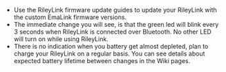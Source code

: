 *  Use the RileyLink firmware update guides to update your RileyLink with the custom EmaLink firmware versions. 
*  The immediate change you will see, is that the green led will blink every 3 seconds when RileyLink is connected over Bluetooth. No other LED will turn on while using RileyLink.
*  There is no indication when you battery get almost depleted, plan to charge your RileyLink on a regular basis. You can see details about expected battery lifetime between changes in the Wiki pages.
